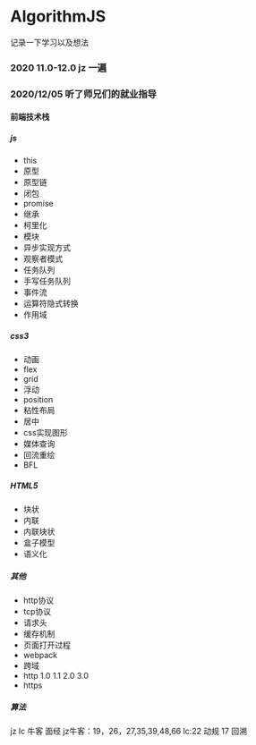 # AlgorithmJS
记录一下学习以及想法
### 2020 11.0-12.0 jz 一遍

### 2020/12/05 听了师兄们的就业指导
#### 前端技术栈
##### js
* this 
* 原型 
* 原型链 
* 闭包 
* promise 
* 继承 
* 柯里化 
* 模块 
* 异步实现方式 
* 观察者模式 
* 任务队列 
* 手写任务队列 
* 事件流 
* 运算符隐式转换 
* 作用域
##### css3
* 动画 
* flex 
* grid 
* 浮动 
* position 
* 粘性布局
* 居中
* css实现图形
* 媒体查询
* 回流重绘
* BFL
##### HTML5
* 块状
* 内联
* 内联块状
* 盒子模型
* 语义化
##### 其他
* http协议
* tcp协议
* 请求头
* 缓存机制
* 页面打开过程
* webpack
* 跨域
* http 1.0 1.1 2.0 3.0
* https
##### 算法
jz lc 牛客 面经
jz牛客：19，26，27,35,39,48,66
lc:22 动规 17 回溯
